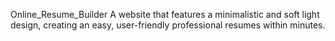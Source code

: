  Online_Resume_Builder
A website that features a minimalistic and soft light design, creating an easy, user-friendly professional resumes within minutes. 
